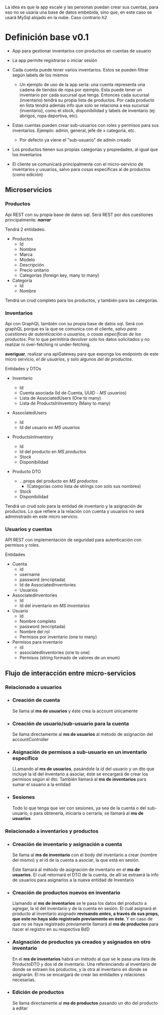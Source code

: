 La idea es que la app escale y las personas puedan crear sus cuentas, para eso no se usaría una base de datos embebida, sino que, en este caso se usará MySql alojado en la nube. Caso contrario h2

# Definición base v0.1
* App para gestionar inventarios con productos en cuentas de usuario
* La app permite registrarse o iniciar sesión
* Cada cuenta puede tener varios inventarios. Estos se pueden filtrar según labels de los mismos
  * Un ejemplo de uso de la app sería: una cuenta representa una cadena de tiendas de ropa por ejemplo. Esta puede tener un inventario por cada sucursal que tenga. Entonces cada sucursal (inventario) tendrá su propia lista de productos. Por cada producto en lista tendrá además info que solo se relaciona a esa sucursal (inventario), como el stock, disponibilidad y labels de inventario (ej: abrigos, ropa deportiva, etc).
* Estas cuentas pueden crear sub-usuarios con roles y permisos para sus inventarios. Ejemplo: admin, general, jefe de x categoría, etc.
  * Por defecto ya viene el "sub-usuario" de admin creado
* Los productos tienen sus propias categorías y propiedades, al igual que los inventarios

* El cliente se comunicará principalmente con el micro-servicio de inventarios y usuarios, salvo para cosas específicas al de productos (como edición)

## Microservicios
### Productos
Api REST con su propia base de datos sql. Será REST por dos cuestiones principalmente: ***narrar***

Tendrá 2 entidades:
* Productos
  * Id
  * Nombre
  * Marca
  * Modelo
  * Descripción
  * Precio unitario
  * Categorías (foreign key, many to many)
* Categoría
  * Id
  * Nombre

Tendrá un crud completo para los productos, y también para las categorías.

### Inventarios
Api con GraphQL también con su propia base de datos sql. Será con graphQL porque es la que se comunica con el cliente, *salvo para cuestiones de autenticación o usuarios, o cosas específicas de los productos*. Por lo que permitiría devolver solo los datos solicitados y no realizar ni over-fetching ni under-fetching.

**averiguar**, realizar una apiGateway para que exponga los endpoints de este micro servicio, *el de usuarios*, y solo algunos *del de productos*.

Entidades y DTOs
* Inventario
  * Id
  * Cuenta asociada (Id de Cuenta, UUID - *MS usuarios*)
  * Lista de AssociatedUsers (One to many)
  * Lista de ProductsInInventory (Many to many)
* AssociatedUsers
  * Id
  * Id del usuario en *MS usuarios*
* ProductsInInventory
  * Id
  * Id del producto en *MS productos*
  * Stock
  * Disponibilidad
  
* Producto DTO
  * ...props del producto en *MS productos*
    * (Categorías como lista de strings con solo sus nombres)
  * Stock
  * Disponibilidad

Tendrá un crud solo para la entidad de inventario y la asignación de productos. Lo que refiere a la relación con cuenta y usuarios no será administrado en este micro servicio.

### Usuarios y cuentas
API REST con implementación de seguridad para autenticación con permisos y roles. 

Entidades
* Cuenta
  * id
  * username
  * password (encriptada)
  * Id de AssociatedInventories
  * Usuarios
* AssociatedInventories
  * Id
  * Id del inventario en *MS Inventarios*
* Usuario
  * Id
  * Nombre completo
  * password (encriptada)
  * Nombre del rol
  * Permisos por inventario (one to many)
* Permisos para inventario
  * id
  * associatedInventories (one to one)
  * Permisos (string formado de valores de un enum)

## Flujo de interacción entre micro-servicios
### Relacionado a usuarios
* ### Creación de cuenta
  Se llama al **ms de usuarios** y éste crea la account únicamente
* ### Creación de usuario/sub-usuario para la cuenta
  Se llama directamente al **ms de usuarios** al método de asignación del accountController
* ### Asignación de permisos a sub-usuario en un inventario específico
  LLamando al **ms de usuarios**, pasándole la id del usuario y un dto que incluye la id del inventario a asociar, éste se encargará de crear los permisos según el dto. También llamará al **ms de inventarios** para sumar el usuario a la entidad
* ### Sesiones
  Todo lo que tenga que ver con sesiones, ya sea de la cuenta o del sub-usuario, o para obtenerla, iniciarla o cerrarla, se llamará al **ms de usuarios**
### Relacionado a inventarios y productos
* ### Creación de inventario y asignación a cuenta
  Se llama al **ms de inventario** con el body del inventario a crear (nombre del mismo) y el id de la cuenta a asociar, la que está en sesión.
  
  Éste llamará al método de asignación de inventario en el **ms de usuarios**. El cuál retornará el DTO de la cuenta, de allí se extraerá la info de usuarios para asignarlos a la nueva entidad de Inventario
* ### Creación de productos nuevos en inventario
  Llamando al **ms de inventarios** se le pasa los datos del producto a agregar, la id del inventario y de la cuenta en sesión. El cuál asignará el producto al inventario asignado **revisando *antes*, a través de sus props, que este no haya sido registrado previamente en éste**. Y en caso de que no se haya registrado previamente llamará al **ms de productos** para hacer el registro en su respectiva BdD
* ### Asignación de productos ya creados y asignados en otro inventario
  En el **ms de inventarios** habrá un método al que se le pasa una lista de ProductoDTO y dos id de inventario. Una referenciando al inventario de donde se extraen los productos, y la otra al inventario en donde se asignarán. El ms se encargará de crear las entidades y relaciones necesarias.
* ### Edición de productos
  Se llama directamente al **ms de productos** pasando un dto del producto a editar
  